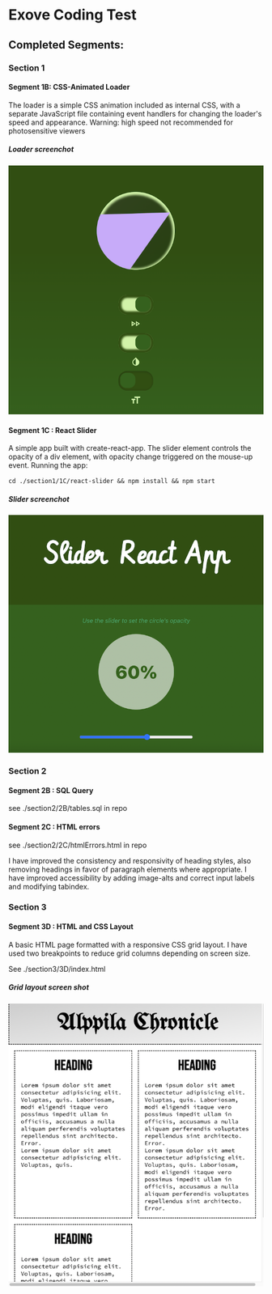 # Exove Coding Test


## Completed Segments:

### Section 1

#### Segment 1B: CSS-Animated Loader

The loader is a simple CSS animation included as internal CSS, with a separate JavaScript file containing event handlers for changing the loader's speed and appearance. 
Warning: high speed not recommended for photosensitive viewers

##### Loader screenchot

![screenshot](https://github.com/andorjamb/exove-coding-test/blob/master/screenshot_1b.png)


#### Segment 1C : React Slider

A simple app built with create-react-app. 
The slider element controls the opacity of a div element, with opacity change triggered on the mouse-up event. 
Running the app:
```
cd ./section1/1C/react-slider && npm install && npm start
``` 

##### Slider screenchot

![screenshot](https://github.com/andorjamb/exove-coding-test/blob/master/screenshot_1c.png)

### Section 2

#### Segment 2B : SQL Query

see ./section2/2B/tables.sql  in repo

#### Segment 2C : HTML errors

see ./section2/2C/htmlErrors.html  in repo

I have improved the consistency and responsivity of heading styles, also removing headings in favor of paragraph elements where appropriate. I have improved accessibility by adding image-alts and correct input labels and modifying tabindex. 


### Section 3

#### Segment 3D : HTML and CSS Layout

A basic HTML page formatted with a responsive CSS grid layout. I have used two breakpoints to reduce grid columns depending on screen size.

See ./section3/3D/index.html

##### Grid layout screen shot

![screenshot](https://github.com/andorjamb/exove-coding-test/blob/master/screenshot_3d.png)

